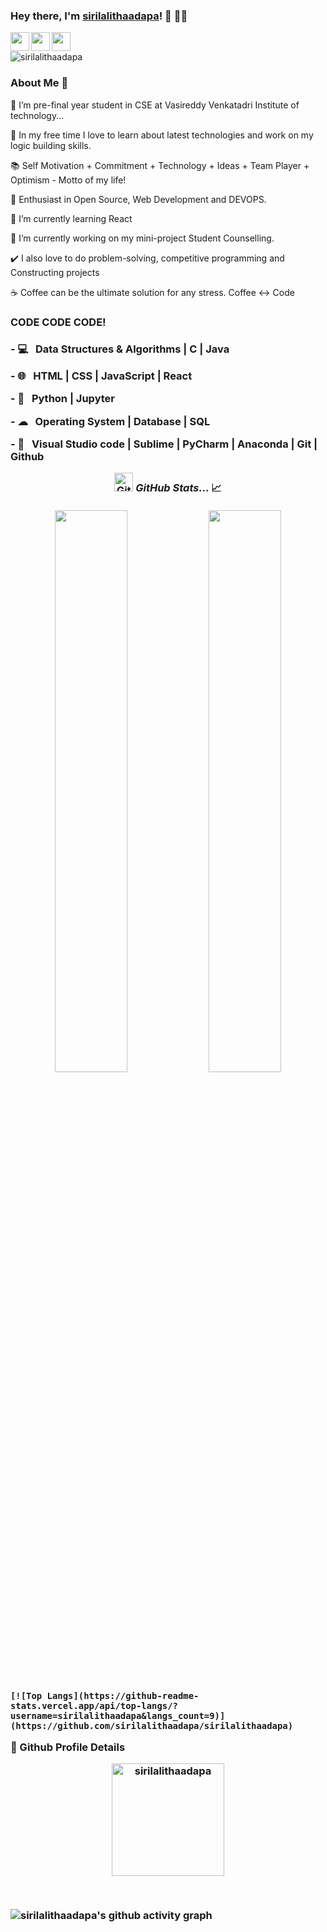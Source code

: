 ### Hey there, I'm [sirilalithaadapa](https://sirilalithaadapa.github.io)! 👋 👨‍💻

<a href="https://www.linkedin.com/in/siri-lalitha-adapa-5417451b6//">
  <img align="left" width="30px" src="https://cdn.jsdelivr.net/npm/simple-icons@v3/icons/linkedin.svg"  />
</a>
<a href="https://twitter.com/SiriLalitha1">
  <img align="left" width="30px" src="https://cdn.jsdelivr.net/npm/simple-icons@v3/icons/twitter.svg" />
</a>
<a href="mailto:sirilalitha9088@gmail.com">
  <img align="left" width="30px" src="https://cdn.jsdelivr.net/npm/simple-icons@v3/icons/gmail.svg" />
</a>
<br />

<p>
<p align="left"> <img src="https://komarev.com/ghpvc/?username=sirilalithaadapa&label=Profile%20views&color=0e75b6&style=flat" alt="sirilalithaadapa" /> </p>
</p>


<h3> About Me  🚀 </h3>
<p>
🔭 I’m pre-final year student in CSE at Vasireddy Venkatadri Institute of technology...
</p><p>
📎 In my free time I love to learn about latest technologies and work on my logic building skills.
</p><p>
📚 Self Motivation + Commitment + Technology + Ideas + Team Player + Optimism - Motto of my life!
</p><p>
🌱 Enthusiast in Open Source, Web Development and DEVOPS.</p>
<p>
🌱 I’m currently learning React</p>
<p>
🤔 I’m currently working on my mini-project Student Counselling.</p>
<p>
✔️ I also love to do problem-solving, competitive programming and Constructing projects</p>
<p>
☕ Coffee can be the ultimate solution for any stress. Coffee <-> Code </p>
 
  <h3> CODE CODE CODE! <h3>
    
<p>
- 💻  &nbsp; Data Structures & Algorithms | C | Java   
  </p><p>
- 🌐  &nbsp; HTML | CSS | JavaScript | React
  </p><p>
- 🐍  &nbsp;  Python | Jupyter 
  </p><p>
- ☁  &nbsp; Operating System | Database | SQL
  </p><p>
- 🔧  &nbsp; Visual Studio code | Sublime | PyCharm | Anaconda | Git | Github
  </p>
    
<div align="center">
  <img src="https://media.giphy.com/media/3o7abAHdYvZdBNnGZq/giphy.gif" width="30px" alt="GitHub-Status"/>&nbsp;<i><b>GitHub Stats... </b></i>📈<br><br>
  <img width="48%" src="https://github-readme-stats.vercel.app/api?username=sirilalithaadapa&show_icons=true&theme=tokyonight" />
  <img width="48%" src="https://github-readme-streak-stats.herokuapp.com/?user=sirilalithaadapa&theme=tokyonight" />
</div>

    [![Top Langs](https://github-readme-stats.vercel.app/api/top-langs/?username=sirilalithaadapa&langs_count=9)](https://github.com/sirilalithaadapa/sirilalithaadapa)
    
<summary><b>🔎 Github Profile Details</b></summary>
    
<p align="center"><img height="180em" src="https://github-profile-summary-cards.vercel.app/api/cards/profile-details?username=sirilalithaadapa&theme=github_dark" alt="sirilalithaadapa" align = "center"/></p>
    
    
<br/>  

![sirilalithaadapa's github activity graph](https://activity-graph.herokuapp.com/graph?username=sirilalithaadapa&theme=nord) 
